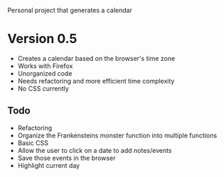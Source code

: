 Personal project that generates a calendar

# Version 0.5
- Creates a calendar based on the browser's time zone
- Works with Firefox
- Unorganized code
- Needs refactoring and more efficient time complexity
- No CSS currently

## Todo
- Refactoring
- Organize the Frankensteins monster function into multiple functions
- Basic CSS
- Allow the user to click on a date to add notes/events
- Save those events in the browser
- Highlight current day
